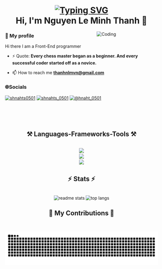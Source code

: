 <div class="header" >
  <h1 align="center">
    <a href="https://git.io/typing-svg"><img src="https://readme-typing-svg.herokuapp.com?font=Fira+Code&weight=700&pause=1000&center=true&width=435&lines=Welcome+to+my+GitHub+%F0%9F%92%BB%F0%9F%92%BB!" alt="Typing SVG" /></a>
    <br>
    Hi, I'm Nguyen Le Minh Thanh 👋
  </div>

<img align="right" alt="Coding" width="40%" border-radius="30%" src="https://art.pixilart.com/sr2712ab0b35ecd.gif" style="margin-left: 1.5rem" >
<h3 >📍 My profile</h3>

<p align="left" width="40%">
  Hi there I am a Front-End programmer
  <br>
  
- ⚡ Quote: **Every chess master began as a beginner. And every successful coder started off as a novice.**
  
- 📫 How to reach me **thanhnlmvn@gmail.com**
  
</p>
<h3>🌐Socials</h3>
<a href="https://fb.com/shnahts0501" target="blank"><img align="center" src="https://raw.githubusercontent.com/rahuldkjain/github-profile-readme-generator/master/src/images/icons/Social/facebook.svg" alt="shnahts0501" height="30" width="40" /></a>
<a href="https://instagram.com/shnahts_0501" target="blank"><img align="center" src="https://raw.githubusercontent.com/rahuldkjain/github-profile-readme-generator/master/src/images/icons/Social/instagram.svg" alt="shnahts_0501" height="30" width="40" /></a>
<a href="https://www.youtube.com/@hnaht_0501" target="blank"><img align="center" src="https://raw.githubusercontent.com/rahuldkjain/github-profile-readme-generator/master/src/images/icons/Social/youtube.svg" alt="@hnaht_0501" height="30" width="40" /></a>


<br>
<br>
<br>
<br>
<br>

<h2 align="center">⚒️ Languages-Frameworks-Tools ⚒️</h2>
<br/>
<div align="center">
    <img src="https://skillicons.dev/icons?i=cs,html,css,js,java,py" />
    <br>
    <img src="https://skillicons.dev/icons?i=bootstrap,react,sass,tailwind,mysql,nodejs,postman,ts" />
    <br>
    <img src="https://skillicons.dev/icons?i=vscode,notion,git,github,discord,figma,gmail,windows" />
    <br>

<h2 align="center">⚡ Stats ⚡</h2>
<br>
<div align=center>
  <img width=390 src="https://github-readme-stats.vercel.app/api?username=thanhnlmvn&count_private=true&show_icons=true&theme=react&rank_icon=github&border_radius=10" alt="readme stats" />
  <img width=295 src="https://github-readme-stats.vercel.app/api/top-langs?username=thanhnlmvn&hide=HTML&langs_count=8&layout=compact&theme=react&border_radius=10&size_weight=0.5&count_weight=0.5&exclude_repo=github-readme-stats" alt="top langs" />
</div>

<div class="footer" >
  <div align="center">
    <h2>🐍 My Contributions 🐍</h2>
    <br>
  
 ![snake gif](https://github.com/thanhnlmvn/thanhnlmvn/blob/output/github-contribution-grid-snake-dark.svg)
  
  <br/><br/><br/>
  </div>
</div>


